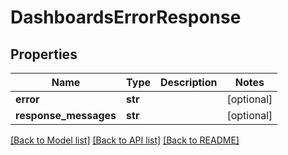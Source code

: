 # DashboardsErrorResponse

## Properties
Name | Type | Description | Notes
------------ | ------------- | ------------- | -------------
**error** | **str** |  | [optional] 
**response_messages** | **str** |  | [optional] 

[[Back to Model list]](../README.md#documentation-for-models) [[Back to API list]](../README.md#documentation-for-api-endpoints) [[Back to README]](../README.md)

